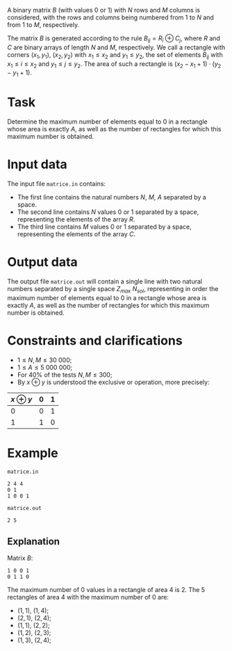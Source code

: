 
A binary matrix $B$ (with values $0$ or $1$) with $N$ rows and $M$ columns is considered, with the rows and columns being numbered from $1$ to $N$ and from $1$ to $M$, respectively.

The matrix $B$ is generated according to the rule $B_{ij} = R_i \oplus C_j$, where $R$ and $C$ are binary arrays of length $N$ and $M$, respectively. We call a rectangle with corners ($x_1, y_1$), ($x_2, y_2$) with $x_1 \leq x_2$ and $y_1 \leq y_2$, the set of elements $B_{ij}$ with $x_1 \leq i \leq x_2$ and $y_1 \leq j \leq y_2$. The area of such a rectangle is ($x_2-x_1+1) \cdot (y_2-y_1+1$).

# Task

Determine the maximum number of elements equal to $0$ in a rectangle whose area is exactly $A$, as well as the number of rectangles for which this maximum number is obtained.

# Input data

The input file `matrice.in` contains:

- The first line contains the natural numbers $N$, $M$, $A$ separated by a space.
- The second line contains $N$ values $0$ or $1$ separated by a space, representing the elements of the array $R$.
- The third line contains $M$ values $0$ or $1$ separated by a space, representing the elements of the array $C$.

# Output data

The output file `matrice.out` will contain a single line with two natural numbers separated by a single space $Z_{max} \ N_{sol}$, representing in order the maximum number of elements equal to $0$ in a rectangle whose area is exactly $A$, as well as the number of rectangles for which this maximum number is obtained.

# Constraints and clarifications

* $1 \leq N, M \leq 30\ 000$;
* $1 \leq A \leq 5\ 000\ 000$;
* For $40$\% of the tests $N, M \leq 300$;
* By $x \oplus y$ is understood the exclusive or operation, more precisely:

|$x \oplus y$|$0$|$1$|
|-|-|-|
|$0$|$0$|$1$|
|$1$|$1$|$0$|

# Example

`matrice.in`
```
2 4 4
0 1
1 0 0 1
```

`matrice.out`
```
2 5
```

## Explanation

Matrix $B$:

```
1 0 0 1
0 1 1 0
```

The maximum number of $0$ values in a rectangle of area $4$ is $2$. The $5$ rectangles of area $4$ with the maximum number of $0$ are:
* ($1, 1$), ($1, 4$);
* ($2, 1$), ($2, 4$);
* ($1, 1$), ($2, 2$);
* ($1, 2$), ($2, 3$);
* ($1, 3$), ($2, 4$);
```
